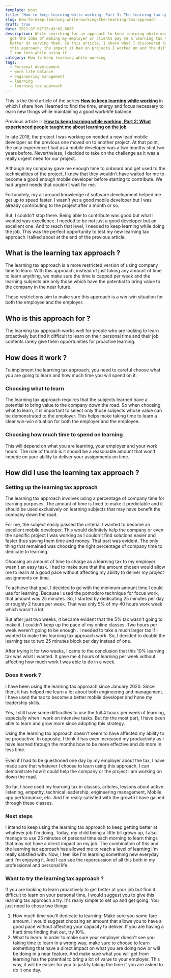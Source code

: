 ```yaml
---
template: post
title: "How to keep learning while working, Part 3: The learning tax approach"
slug: how-to-keep-learning-while-working/the-learning-tax-approach
draft: true
date: 2021-07-02T15:43:02.683Z
description: While searching for an approach to keep learning while working, I
  got the idea of making my employer or clients pay me a learning tax to get
  better at serving them. In this article, I share what I discovered by adopting
  this approach, the impact it had on projects I worked on and the difficulties
  I ran into while using it.
category: How to keep learning while working
tags:
  - Personal development
  - work life balance
  - engineering management
  - learning
  - learning tax approach
---
```

This is the third article of the series **[How to keep learning while working](/category/how-to-keep-learning-while-working/)** in which I share how I learned to find the time, energy and focus necessary to learn new things while maintaining a good work-life balance.

Previous article ☞ **[How to keep learning while working, Part 2: What experienced people taught me about learning on the job](/how-to-keep-learning-while-working/what-experienced-people-taught-me-about-learning-on-the-job)**

In late 2019, the project I was working on needed a new lead mobile developer as the previous one moved on to another project. At that point, the only experience I had as a mobile developer was a two months stint two years before. Nevertheless, I decided to take on the challenge as it was a really urgent need for our project. 

Although my company gave me enough time to onboard and get used to the technicalities of the project, I knew that they wouldn't have waited for me to become a good enough mobile developer before starting to contribute. We had urgent needs that couldn't wait for me.

Fortunately, my all around knowledge of software development helped me get up to speed faster. I wasn't yet a good mobile developer but I was already contributing to the project after a month or so.

But, I couldn't stop there. Being able to contribute was good but what I wanted was excellence. I needed to be not just a good developer but an excellent one. And to reach that level, I needed to keep learning while doing the job. This was the perfect opportunity to test my new learning tax approach I talked about at the end of the previous article.

## What is the learning tax approach ?

The learning tax approach is a more restricted version of using company time to learn. With this approach, instead of just taking any amount of time to learn anything, we make sure the time is capped per week and the learning subjects are only those which have the potential to bring value to the company in the near future.

These restrictions aim to make sure this approach is a win-win situation for both the employee and the employer.

## Who is this approach for ?

The learning tax approach works well for people who are looking to learn proactively but find it difficult to learn on their personal time and their job contents rarely give them opportunities for proactive learning.

## How does it work ?

To implement the learning tax approach, you need to careful choose what you are going to learn and how much time you will spend on it.

### Choosing what to learn

The learning tax approach requires that the subjects learned have a potential to bring value to the company down the road. So when choosing what to learn, it is important to select only those subjects whose value can be demonstrated to the employer. This helps make taking time to learn a clear win-win situation for both the employer and the employee.

### Choosing how much time to spend on learning

This will depend on what you are learning, your employer and your work hours. The rule of thumb is it should be a reasonable amount that won't impede on your ability to deliver your assignments on time.

## How did I use the learning tax approach ?



### Setting up the learning tax approach

The learning tax approach involves using a percentage of company time for learning purposes. The amount of time is fixed to make it predictable and it should be used exclusively on learning subjects that may have benefit the company down the road.

For me, the subject easily passed the criteria. I wanted to become an excellent mobile developer. This would definitely help the company or even the specific project I was working as I couldn't find solutions easier and faster thus saving them time and money. That part was evident. The only thing that remained was choosing the right percentage of company time to dedicate to learning.

Choosing an amount of time to charge as a learning tax to my employer wasn't an easy task. I had to make sure that the amount chosen would allow me to learn at a good pace without affecting my ability to deliver my project assignments on time.

To achieve that goal, I decided to go with the minimum amount time I could use for learning. Because I used the pomodoro technique for focus work, that amount was 25 minutes. So, I started by dedicating 25 minutes per day or roughly 2 hours per week. That was only 5% of my 40 hours work week which wasn't a lot.

But after just two weeks, it became evident that the 5% tax wasn't going to make it. I couldn't keep up the pace of my online classes. Two hours per week weren't going to be enough . I needed to take a much larger tax if I wanted to make this learning tax approach work. So, I decided to double the learning tax to two 25 minutes block per day instead of one.

After trying it for two weeks, I came to the conclusion that this 10% learning tax was what I wanted. It gave me 4 hours of learning per week without affecting how much work I was able to do in a week.

### Does it work ?

I have been using the learning tax approach since January 2020. Since then, it has helped me learn a lot about both engineering and management. I have used the tax to become a better mobile developer and hone my leadership skills.

Yes, I still have some difficulties to use the full 4 hours per week of learning, especially when I work on intensive tasks. But for the most part, I have been able to learn and grow more since adopting this strategy.

Using the learning tax approach doesn't seem to have affected my ability to be productive. In opposite, I think it has even increased my productivity as I have learned through the months how to be more effective and do more in less time.\
\
Even if I had to be questioned one day by my employer about the tax, I have made sure that whatever I choose to learn using this approach, I can demonstrate how it could help the company or the project I am working on down the road.

So far, I have used my learning tax in classes, articles, lessons about active listening, empathy, technical leadership, engineering management, Mobile app performance, etc. And I'm really satisfied with the growth I have gained through these classes.

### Next steps

I intend to keep using the learning tax approach to keep getting better at whatever job I'm doing. Today, my child being a little bit grown up, I also manage to use 25 minutes of personal time each morning to learn things that may not have a direct impact on my job. The combination of this and the learning tax approach has allowed me to reach a level of learning I'm really satisfied with. Now, I feel like I'm learning something new everyday and I'm enjoying it. And I can see the repercussion of all this both in my professional and personal life.

### Want to try the learning tax approach ?

If you are looking to learn proactively to get better at your job but find it difficult to learn on your personal time, I would suggest you to give this learning tax approach a try. It's really simple to set up and get going. You just need to chose two things:

1. How much time you'll dedicate to learning: Make sure you some fare amount. I would suggest choosing an amount that allows you to have a good pace without affecting your capacity to deliver. If you are having a hard time finding that out, try 10%.
2. What to learn: In order to make sure your employer doesn't see you taking time to learn in a wrong way, make sure to choose to learn something that have a direct impact on what you are doing now or will be doing in a near feature. And make sure what you will get from learning has the potential to bring a lot of value to your employer. This way, it will be easier for you to justify taking the time if you are asked to do it one day.